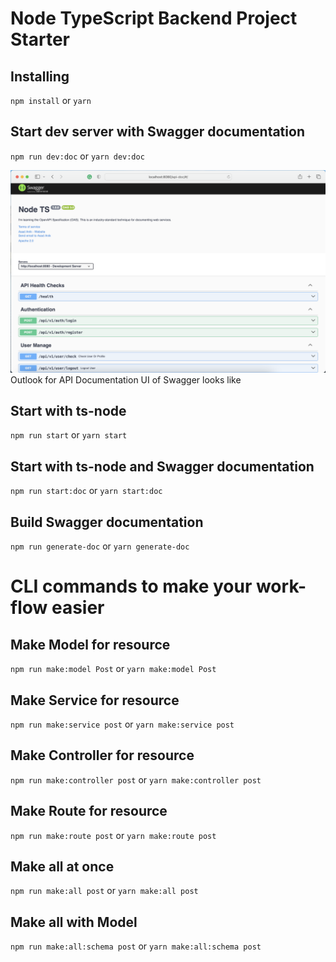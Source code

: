 # Node TypeScript Backend Project Starter

## Installing
`npm install` or `yarn`
## Start dev server with Swagger documentation
`npm run dev:doc` or `yarn dev:doc`

![](./README1.png)
Outlook for API Documentation UI of Swagger looks like

## Start with ts-node 
`npm run start` or `yarn start`
## Start with ts-node and Swagger documentation
`npm run start:doc` or `yarn start:doc`
## Build Swagger documentation
`npm run generate-doc` or `yarn generate-doc`

# CLI commands to make your work-flow easier

## Make Model for resource
`npm run make:model Post` or `yarn make:model Post`
## Make Service for resource
`npm run make:service post` or `yarn make:service post`
## Make Controller for resource
`npm run make:controller post` or `yarn make:controller post`
## Make Route for resource
`npm run make:route post` or `yarn make:route post`
## Make all at once
`npm run make:all post` or `yarn make:all post`
## Make all with Model
`npm run make:all:schema post` or `yarn make:all:schema post`

